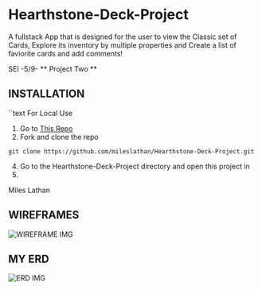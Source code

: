 # Hearthstone-Deck-Project
A fullstack App that is designed for the user to view the Classic set of Cards, Explore its inventory by multiple properties and Create a list of faviorite cards and add comments!

SEI -5/9- ** Project Two **

## INSTALLATION
``text
For Local Use
1. Go to [This Repo](http://github.com/mileslathan/Hearthstone-Deck-Project.git)
2. Fork and clone the repo
```text
git clone https://github.com/mileslathan/Hearthstone-Deck-Project.git
```
4. Go to the Hearthstone-Deck-Project directory and open this project in
5. 

Miles Lathan
## WIREFRAMES
![WIREFRAME IMG](/img/HSProjectWireFrame1.png)

## MY ERD
![ERD IMG](/img/HSProjectERD.png)
